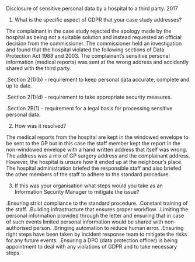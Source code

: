 Disclosure of sensitive personal data by a hospital to a third party. 2017
1. What is the specific aspect of GDPR that your case study addresses?

The complainant in the case study rejected the apology made by the hospital as being not a suitable solution and instead requested an official decision from the commissioner. The commissioner held an investigation and found that the hospital violated the following sections of Data Protection Act 1988 and 2003. The complainant’s sensitive personal information (medical reports) was sent at the wrong address and accidently shared with the third party.

.Section 2(1)(b) - requirement to keep personal data accurate, complete and up to date.

.Section 2(1)(d) - requirement to take appropriate security measures.

.Section 2B(1) - requirement for a legal basis for processing sensitive personal data.

2. How was it resolved?

The medical reports from the hospital are kept in the windowed envelope to be sent to the GP but in this case the staff member kept the report in the non-windowed envelope with a hand written address that itself was wrong. The address was a mix of GP surgery address and the complainant address. However, the hospital is unsure how it ended up at the neighbour’s place. The hospital administration briefed the responsible staff and also briefed the other members of the staff to adhere to the standard procedure.

3. If this was your organisation what steps would you take as an Information Security Manager to mitigate the issue?

.Ensuring strict compliance to the standard procedure.
.Constant training of the staff.
.Building infrastructure that ensures proper workflow.
.Limiting the personal information provided through the letter and ensuring that in case of such events limited personal information would be shared with non-authorised person.
.Bringing automation to reduce human error.
.Ensuring right steps have been taken by incident response team to mitigate the risks for any future events.
.Ensuring a DPO (data protection officer) is being appointment to deal with any violations of GDPR and to take necessary steps.
